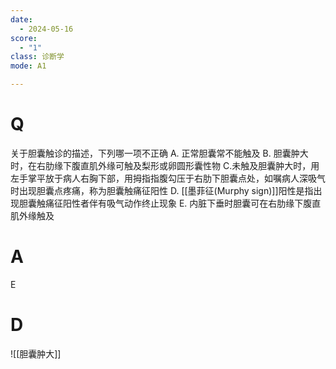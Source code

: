 ```yaml
---
date:
  - 2024-05-16
score:
  - "1"
class: 诊断学
mode: A1

---
```

# Q
关于胆囊触诊的描述，下列哪一项不正确
A. 正常胆囊常不能触及
B. 胆囊肿大时，在右肋缘下腹直肌外缘可触及梨形或卵圆形囊性物
C.未触及胆囊肿大时，用左手掌平放于病人右胸下部，用拇指指腹勾压于右肋下胆囊点处，如嘱病人深吸气时出现胆囊点疼痛，称为胆囊触痛征阳性
D. [[墨菲征(Murphy sign)]]阳性是指出现胆囊触痛征阳性者伴有吸气动作终止现象
E. 内脏下垂时胆囊可在右肋缘下腹直肌外缘触及

# A

E


# D
![[胆囊肿大]]